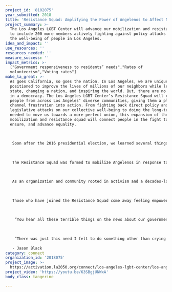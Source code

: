 ```yaml
---
project_id: '8102075'
year_submitted: 2018
title: 'Resistance Squad: Amplifying the Power of Angelenos to Affect National Change'
project_summary: >-
  The Los Angeles LGBT Center will advance our mobilization and resistance squad
  to include 200 more members actively fighting against policy attacks that harm
  the well-being of people in Los Angeles.
idea_and_impact: ''
use_resources: ''
resources_needed: ''
measure_success: ''
impact_metrics: >-
  ["Government responsiveness to residents’ needs","Rates of
  volunteerism","Voting rates"]
make_la_great: >-
  As goes California, so goes the nation. In Los Angeles, we are uniquely
  positioned to improve the lives of millions of our neighbors while leading our
  state, changing a nation, and inspiring the world. But, there are no days off
  in a democracy. The Los Angeles LGBT Center’s Resistance Squad will connect
  people from across Los Angeles’ diverse communities, giving them a place to
  channel frustration into action. From fighting back direct policy and
  legislative attacks on our collective well-being to doing the long-term work
  needed to move us towards a more perfect union, this expansion of the Center’s
  mobilization and resistance squad will connect people in the fight to protect,
  ensure, and advance equality.
   
   
   
   Soon after the 2016 presidential election, we learned several things very quickly. Attacks on our community would be rooted in fear and bigotry at a level not seen in decades (and that our youngest LGBT generation has not experienced in their lifetimes). Attacks leveled against other vulnerable populations, including immigrants and people needing to access affordable health care, would also touch LGBT people who were part of those communities. There was an immediate need to band together in solidarity. People wanted, and needed, to DO something.
   
   
   
   The Resistance Squad was formed to mobilize Angelenos in response to attacks by the new Administration. Now with LA2050, we will recruit and train 200 more volunteers in grassroots organizing to carry out effective phone banking, letter writing, social media and web-based mobilization campaigns, as well as demonstrations. Activations are designed to yield immediate results — ranging from a constituent in another state agreeing to call their congressional representative to affecting the outcome of a bill or policy. 
   
   
   
   As an organization and community rooted in activism and a decades-long battle for equality, fighting for justice and winning is what our community knows how to do. In fact, it’s one of the things we do best. Our goal is to build on this experience and empower Angelenos to lead social and political activations in their communities, and by so doing, amplify our collective voice so that politicians take notice. 
   
   
   
   Those who have joined the Resistance Squad come away feeling empowered:
   
   
   
    “You hear all these terrible things on the news about our government and what they are allowing to happen and you can feel so powerless. It’s been really great coming here doing the phone banking and writing the letters and knowing that you’re actually making a positive impact on people’s lives and putting your money where your mouth is. Rolling up your sleeves and not just yelling at your Facebook friends.” - Laura Wu
   
   
   
    “There was just this need I felt to do something other than crying into the wind. It’s been a very easy way to get involved and to feel like you’re doing something that benefits other people. You don’t feel like everyone’s got good intentions but nothing is really getting done.” 
   
   - Jason Black
category: connect
organization_id: '2018075'
project_image: >-
  https://activation.la2050.org/connect/los-angeles-lgbt-center/los-angeles-lgbt-center.jpg
project_video: 'https://youtu.be/63SBgjUNWxA'
body_class: tangerine

---
```

